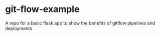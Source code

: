 # git-flow-example
A repo for a basic flask app to show the benefits of gitflow pipelines and deployments

